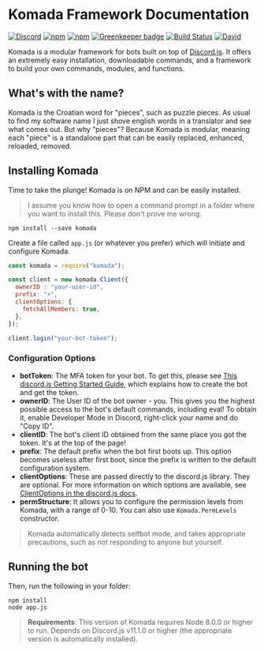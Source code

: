 # Komada Framework Documentation

[![Discord](https://discordapp.com/api/guilds/260202843686830080/embed.png)](https://discord.gg/dgs8263)
[![npm](https://img.shields.io/npm/v/komada.svg?maxAge=3600)](https://www.npmjs.com/package/komada)
[![npm](https://img.shields.io/npm/dt/komada.svg?maxAge=3600)](https://www.npmjs.com/package/komada)
[![Greenkeeper badge](https://badges.greenkeeper.io/dirigeants/komada.svg)](https://greenkeeper.io/)
[![Build Status](https://travis-ci.org/dirigeants/komada.svg?branch=indev)](https://travis-ci.org/dirigeants/komada)
[![David](https://img.shields.io/david/dirigeants/komada.svg?maxAge=3600)](https://david-dm.org/dirigeants/komada)

Komada is a modular framework for bots built on top of [Discord.js](https://github.com/hydrabolt/dicord.js). It offers an extremely easy installation, downloadable commands, and a framework to build your own commands, modules, and functions.

## What's with the name?

Komada is the Croatian word for "pieces", such as puzzle pieces. As usual to find my software name I just shove english words in a translator and see what comes out. But why "pieces"? Because Komada is modular, meaning each "piece" is a standalone part that can be easily replaced, enhanced, reloaded, removed.

## Installing Komada

Time to take the plunge! Komada is on NPM and can be easily installed.

> I assume you know how to open a command prompt in a folder where you want to install this. Please don't prove me wrong.

```
npm install --save komada
```

Create a file called `app.js` (or whatever you prefer) which will initiate and configure Komada.

```js
const komada = require("komada");

const client = new komada.Client({
  ownerID : "your-user-id",
  prefix: "+",
  clientOptions: {
    fetchAllMembers: true,
  },
});

client.login("your-bot-token");
```

### Configuration Options

- **botToken**: The MFA token for your bot. To get this, please see [This discord.js Getting Started Guide](https://anidiotsguide.gitbooks.io/discord-js-bot-guide/getting-started/the-long-version.html), which explains how to create the bot and get the token.
- **ownerID**: The User ID of the bot owner - you. This gives you the highest possible access to the bot's default commands, including eval! To obtain it, enable Developer Mode in Discord, right-click your name and do "Copy ID".
- **clientID**: The bot's client ID obtained from the same place you got the token. It's at the top of the page!
- **prefix**: The default prefix when the bot first boots up. This option becomes useless after first boot, since the prefix is written to the default configuration system.
- **clientOptions**: These are passed directly to the discord.js library. They are optional. For more information on which options are available, see [ClientOptions in the discord.js docs](https://discord.js.org/#/docs/main/stable/typedef/ClientOptions).
- **permStructure**: It allows you to configure the permission levels from Komada, with a range of 0-10. You can also use `Komada.PermLevels` constructor.

> Komada automatically detects selfbot mode, and takes appropriate precautions, such as not responding to anyone but yourself.

## Running the bot

Then, run the following in your folder:

```
npm install
node app.js
```

> **Requirements**: This version of Komada requires Node 8.0.0 or higher to run. Depends on Discord.js v11.1.0 or higher (the appropriate version is automatically installed).

